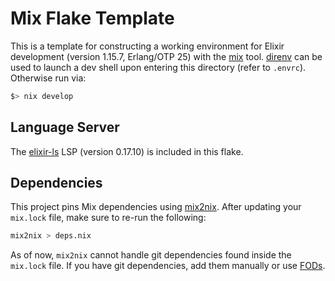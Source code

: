 # Mix Flake Template

This is a template for constructing a working environment for Elixir development
(version 1.15.7, Erlang/OTP 25) with the [mix](https://hexdocs.pm/mix/1.12/Mix.html)
tool. [direnv](https://direnv.net/) can be used to launch a dev shell upon
entering this directory (refer to `.envrc`). Otherwise run via:
```bash
$> nix develop
```

## Language Server

The [elixir-ls](https://github.com/elixir-lsp/elixir-ls) LSP (version 0.17.10)
is included in this flake.

## Dependencies

This project pins Mix dependencies using [mix2nix](https://github.com/ydlr/mix2nix).
After updating your `mix.lock` file, make sure to re-run the following:
```bash
mix2nix > deps.nix
```
As of now, `mix2nix` cannot handle git dependencies found inside the `mix.lock`
file. If you have git dependencies, add them manually or use
[FODs](https://nixos.org/manual/nixpkgs/stable/#packaging-beam-applications).
